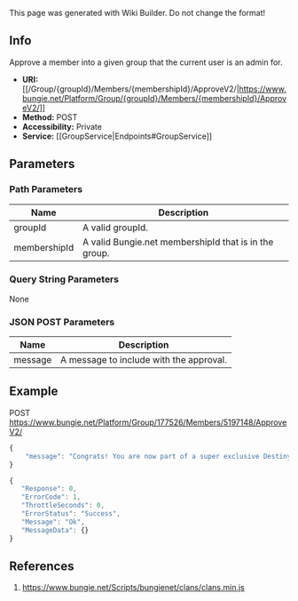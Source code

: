 <span class="wiki-builder">This page was generated with Wiki Builder. Do not change the format!</span>

## Info
Approve a member into a given group that the current user is an admin for. 
* **URI:** [[/Group/{groupId}/Members/{membershipId}/ApproveV2/|https://www.bungie.net/Platform/Group/{groupId}/Members/{membershipId}/ApproveV2/]]
* **Method:** POST
* **Accessibility:** Private
* **Service:** [[GroupService|Endpoints#GroupService]]

## Parameters
### Path Parameters
Name | Description
---- | -----------
groupId | A valid groupId.
membershipId | A valid Bungie.net membershipId that is in the group.

### Query String Parameters
None

### JSON POST Parameters
Name | Description
---- | -----------
message | A message to include with the approval.

## Example
POST https://www.bungie.net/Platform/Group/177526/Members/5197148/ApproveV2/
```javascript
{
    "message": "Congrats! You are now part of a super exclusive Destiny clan of awesomeness!!"
}
```
 ```javascript
{
    "Response": 0,
    "ErrorCode": 1,
    "ThrottleSeconds": 0,
    "ErrorStatus": "Success",
    "Message": "Ok",
    "MessageData": {}
}
```

## References
1. https://www.bungie.net/Scripts/bungienet/clans/clans.min.js
